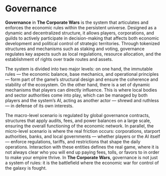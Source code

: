 # Governance

**Governance** in **The Corporate Wars** is the system that articulates and enforces the economic rules within the persistent universe. Designed as a dynamic and decentralized structure, it allows players, corporations, and guilds to actively participate in decision-making that affects both economic development and polítical control of strategic territories. Through tokenized structures and mechanisms such as staking and voting, governance regulates key aspects such as local regulations, resource allocation, and the establishment of rights over trade routes and assets.

The system is divided into two major levels: on one hand, the immutable rules — the economic balance, base mechanics, and operational principles — form part of the game’s structural design and ensure the coherence and stability of the ecosystem. On the other hand, there is a set of dynamic mechanisms that players can directly influence. This is where local bodies and sector authorities come into play, which can be managed by both players and the system’s AI, acting as another actor — shrewd and ruthless — in defense of its own interests.

The macro-level scenario is regulated by global governance contracts, structures that apply audits, fees, and power balances on a large scale, ensuring the overall functioning of the economic network. In parallel, the micro-level scenario is where the real friction occurs: corporations, starport authorities, banks, and local governments — whether players or the AI itself — enforce regulations, tariffs, and restrictions that shape the daily operations. Interaction with these entities defines the real game, where it is not always clear who you will end up paying fees, tolls, or favors to in order to make your empire thrive. In **The Corporate Wars**, governance is not just a system of rules: it is the battlefield where the economic war for control of the galaxy is fought.

